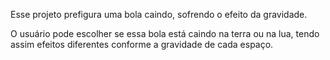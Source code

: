 Esse projeto prefigura uma bola caindo, sofrendo o efeito da gravidade.

O usuário pode escolher se essa bola está caindo na terra ou na lua, tendo assim efeitos diferentes conforme a gravidade de cada espaço.